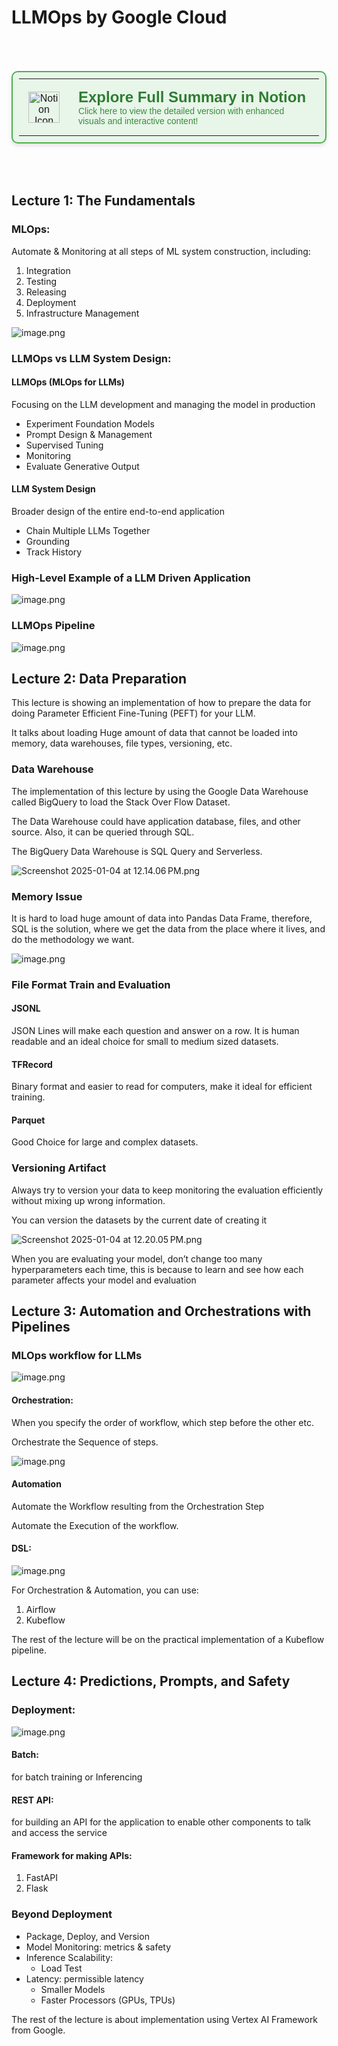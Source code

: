 # LLMOps by Google Cloud


<br>
<br>

<div align="center">
  <a href="https://basel-workspace.notion.site/LLMOps-by-Google-Cloud-17049007fa268014bf24f67ecf04b010?pvs=74" target="_blank" style="text-decoration: none;">
    <table style="border: 2px solid #4caf50; border-radius: 10px; padding: 10px; background-color: #e8f5e9; max-width: 700px; box-shadow: 0 4px 6px rgba(0, 0, 0, 0.1); font-family: Arial, sans-serif;">
      <tr>
        <td align="center" style="padding: 15px;">
          <img src="https://upload.wikimedia.org/wikipedia/commons/e/e9/Notion-logo.svg" alt="Notion Icon" width="50">
        </td>
        <td style="padding: 15px; text-align: left;">
          <h2 style="margin: 0; color: #2e7d32;">Explore Full Summary in Notion</h2>
          <p style="margin: 0; font-size: 14px; color: #388e3c;">Click here to view the detailed version with enhanced visuals and interactive content!</p>
        </td>
      </tr>
    </table>
  </a>
</div>

<br>
<br>


## Lecture 1: The Fundamentals

### MLOps:

Automate & Monitoring at all steps of ML system construction, including:

1. Integration
2. Testing
3. Releasing
4. Deployment
5. Infrastructure Management

![image.png](assets/image.png)

### LLMOps vs LLM System Design:

#### LLMOps (MLOps for LLMs)

Focusing on the LLM development and managing the model in production

- Experiment Foundation Models
- Prompt Design & Management
- Supervised Tuning
- Monitoring
- Evaluate Generative Output

#### LLM System Design

Broader design of the entire end-to-end application

- Chain Multiple LLMs Together
- Grounding
- Track History

### High-Level Example of a LLM Driven Application

![image.png](assets/image%201.png)

### LLMOps Pipeline

![image.png](assets/image%202.png)

## Lecture 2: Data Preparation

This lecture is showing an implementation of how to prepare the data for doing Parameter Efficient Fine-Tuning (PEFT) for your LLM.

It talks about loading Huge amount of data that cannot be loaded into memory, data warehouses, file types, versioning, etc.

### Data Warehouse

The implementation of this lecture by using the Google Data Warehouse called BigQuery to load the Stack Over Flow Dataset.

The Data Warehouse could have application database, files, and other source. Also, it can be queried through SQL.

The BigQuery Data Warehouse is SQL Query and Serverless.

![Screenshot 2025-01-04 at 12.14.06 PM.png](assets/Screenshot_2025-01-04_at_12.14.06_PM.png)

### Memory Issue

It is hard to load huge amount of data into Pandas Data Frame, therefore, SQL is the solution, where we get the data from the place where it lives, and do the methodology we want.

![image.png](assets/image%203.png)

### File Format Train and Evaluation

#### JSONL

JSON Lines will make each question and answer on a row. It is human readable and an ideal choice for small to medium sized datasets.

#### TFRecord

Binary format and easier to read for computers, make it ideal for efficient training.

#### Parquet

Good Choice for large and complex datasets.

### Versioning Artifact

Always try to version your data to keep monitoring the evaluation efficiently without mixing up wrong information.

You can version the datasets by the current date of creating it

![Screenshot 2025-01-04 at 12.20.05 PM.png](assets/Screenshot_2025-01-04_at_12.20.05_PM.png)


When you are evaluating your model, don’t change too many hyperparameters each time, this is because to learn and see how each parameter affects your model and evaluation

## Lecture 3: Automation and Orchestrations with Pipelines

### MLOps workflow for LLMs

![image.png](assets/image%204.png)

#### Orchestration:

When you specify the order of workflow, which step before the other etc.

Orchestrate the Sequence of steps.

![image.png](assets/image%205.png)

#### Automation

Automate the Workflow resulting from the Orchestration Step

Automate the Execution of the workflow.

#### DSL:

![image.png](assets/image%206.png)


For Orchestration & Automation, you can use:

1. Airflow
2. Kubeflow

The rest of the lecture will be on the practical implementation of a Kubeflow pipeline.

## Lecture 4: Predictions, Prompts, and Safety

### Deployment:

![image.png](assets/51f0bd7d-a7c0-492a-86b6-b89cc7e5b548.png)

#### Batch:

for batch training or Inferencing

#### REST API:

for building an API for the application to enable other components to talk and access the service

#### Framework for making APIs:

1. FastAPI
2. Flask

### Beyond Deployment

- Package, Deploy, and Version
- Model Monitoring: metrics & safety
- Inference Scalability:
    - Load Test
- Latency: permissible latency
    - Smaller Models
    - Faster Processors (GPUs, TPUs)

The rest of the lecture is about implementation using Vertex AI Framework from Google.
